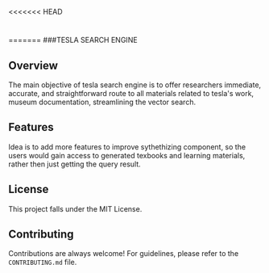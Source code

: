 <<<<<<< HEAD
# 
=======
###TESLA SEARCH ENGINE

## Overview

The main objective of tesla search engine is to offer researchers immediate, accurate, and straightforward route to all materials related to tesla's work, museum documentation, streamlining the vector search.

## Features

Idea is to add more features to improve sythethizing component, so the users would gain access to generated texbooks and learning materials, rather then just getting the query result. 


## License

This project falls under the MIT License.

## Contributing

Contributions are always welcome! For guidelines, please refer to the `CONTRIBUTING.md` file.

